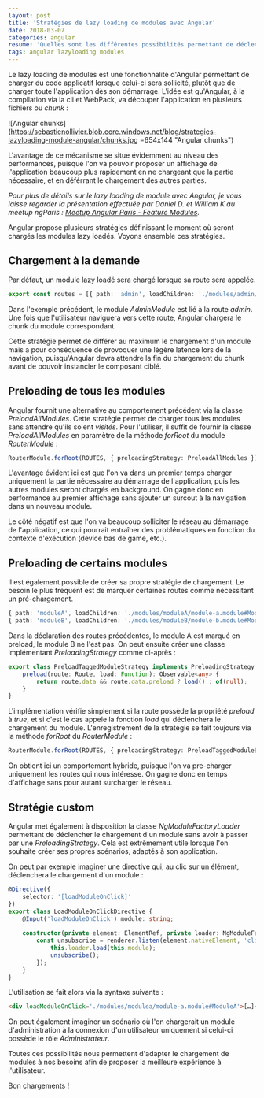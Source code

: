 ```yaml
---
layout: post
title: 'Stratégies de lazy loading de modules avec Angular'
date: 2018-03-07
categories: angular
resume: 'Quelles sont les différentes possibilités permettant de déclencher le chargement d''un module Angular lazy loadé ?'
tags: angular lazyloading modules
---
```

Le lazy loading de modules est une fonctionnalité d'Angular permettant de charger du code applicatif lorsque celui-ci sera sollicité, plutôt que de charger toute l'application dès son démarrage. L'idée est qu'Angular, à la compilation via la cli et WebPack, va découper l'application en plusieurs fichiers ou _chunk_ :

![Angular chunks](https://sebastienollivier.blob.core.windows.net/blog/strategies-lazyloading-module-angular/chunks.jpg =654x144 "Angular chunks")

L'avantage de ce mécanisme se situe évidemment au niveau des performances, puisque l'on va pouvoir proposer un affichage de l'application beaucoup plus rapidement en ne chargeant que la partie nécessaire, et en déférrant le chargement des autres parties.

_Pour plus de détails sur le lazy loading de module avec Angular, je vous laisse regarder la présentation effectuée par Daniel D. et William K au meetup ngParis : <a href="https://www.slideshare.net/DanielDjordjevic/meetup-angular-paris-feature-modules" target="_blank">Meetup Angular Paris - Feature Modules</a>._

Angular propose plusieurs stratégies définissant le moment où seront chargés les modules lazy loadés. Voyons ensemble ces stratégies.

## Chargement à la demande

Par défaut, un module lazy loadé sera chargé lorsque sa route sera appelée.

```typescript
export const routes = [{ path: 'admin', loadChildren: './modules/admin/admin.module#AdminModule' }];
```

Dans l'exemple précédent, le module _AdminModule_ est lié à la route _admin_. Une fois que l'utilisateur naviguera vers cette route, Angular chargera le chunk du module correspondant.

Cette stratégie permet de différer au maximum le chargement d'un module mais a pour conséquence de provoquer une légère latence lors de la navigation, puisqu'Angular devra attendre la fin du chargement du chunk avant de pouvoir instancier le composant ciblé.

## Preloading de tous les modules

Angular fournit une alternative au comportement précédent via la classe _PreloadAllModules_. Cette stratégie permet de charger tous les modules sans attendre qu'ils soient _visités_. Pour l'utiliser, il suffit de fournir la classe _PreloadAllModules_ en paramètre de la méthode _forRoot_ du module _RouterModule_ :

```typescript
RouterModule.forRoot(ROUTES, { preloadingStrategy: PreloadAllModules })
```

L'avantage évident ici est que l'on va dans un premier temps charger uniquement la partie nécessaire au démarrage de l'application, puis les autres modules seront chargés en background. On gagne donc en performance au premier affichage sans ajouter un surcout à la navigation dans un nouveau module.

Le côté négatif est que l'on va beaucoup solliciter le réseau au démarrage de l'application, ce qui pourrait entraîner des problématiques en fonction du contexte d'exécution (device bas de game, etc.).

## Preloading de certains modules

Il est également possible de créer sa propre stratégie de chargement. Le besoin le plus fréquent est de marquer certaines routes comme nécessitant un pré-chargement.

```typescript
{ path: 'moduleA', loadChildren: './modules/moduleA/module-a.module#ModuleA', data: { preload: true } },
{ path: 'moduleB', loadChildren: './modules/moduleB/module-b.module#ModuleB' }
```

Dans la déclaration des routes précédentes, le module A est marqué en preload, le module B ne l'est pas. On peut ensuite créer une classe implémentant _PreloadingStrategy_ comme ci-après :

```typescript
export class PreloadTaggedModuleStrategy implements PreloadingStrategy {
    preload(route: Route, load: Function): Observable<any> {
       	return route.data && route.data.preload ? load() : of(null);
    }
}
```

L'implémentation vérifie simplement si la route possède la propriété _preload_ à _true_, et si c'est le cas appele la fonction _load_ qui déclenchera le chargement du module. L'enregistrement de la stratégie se fait toujours via la méthode _forRoot_ du _RouterModule_ :

```typescript
RouterModule.forRoot(ROUTES, { preloadingStrategy: PreloadTaggedModuleStrategy })
```

On obtient ici un comportement hybride, puisque l'on va pre-charger uniquement les routes qui nous intéresse. On gagne donc en temps d'affichage sans pour autant surcharger le réseau.

## Stratégie custom

Angular met également à disposition la classe _NgModuleFactoryLoader_ permettant de déclencher le chargement d'un module sans avoir à passer par une _PreloadingStrategy_. Cela est extrêmement utile lorsque l'on souhaite créer ses propres scénarios, adaptés à son application.

On peut par exemple imaginer une directive qui, au clic sur un élément, déclenchera le chargement d'un module :

```typescript
@Directive({ 
    selector: '[loadModuleOnClick]'
})
export class LoadModuleOnClickDirective {
    @Input('loadModuleOnClick') module: string;
    
    constructor(private element: ElementRef, private loader: NgModuleFactoryLoader, renderer: Renderer) {
        const unsubscribe = renderer.listen(element.nativeElement, 'click', (evt) => {
            this.loader.load(this.module);
            unsubscribe();
        });
    }
}
```

L'utilisation se fait alors via la syntaxe suivante :

```html
<div loadModuleOnClick='./modules/modulea/module-a.module#ModuleA'>[…]</div>
```

On peut également imaginer un scénario où l'on chargerait un module d'administration à la connexion d'un utilisateur uniquement si celui-ci possède le rôle _Administrateur_.

Toutes ces possibilités nous permettent d'adapter le chargement de modules à nos besoins afin de proposer la meilleure expérience à l'utilisateur.

Bon chargements !
